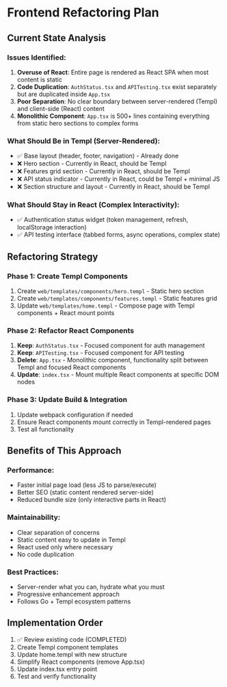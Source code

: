 # Frontend Refactoring Plan

## Current State Analysis

### Issues Identified:
1. **Overuse of React**: Entire page is rendered as React SPA when most content is static
2. **Code Duplication**: `AuthStatus.tsx` and `APITesting.tsx` exist separately but are duplicated inside `App.tsx`
3. **Poor Separation**: No clear boundary between server-rendered (Templ) and client-side (React) content
4. **Monolithic Component**: `App.tsx` is 500+ lines containing everything from static hero sections to complex forms

### What Should Be in Templ (Server-Rendered):
- ✅ Base layout (header, footer, navigation) - Already done
- ❌ Hero section - Currently in React, should be Templ
- ❌ Features grid section - Currently in React, should be Templ  
- ❌ API status indicator - Currently in React, could be Templ + minimal JS
- ❌ Section structure and layout - Currently in React, should be Templ

### What Should Stay in React (Complex Interactivity):
- ✅ Authentication status widget (token management, refresh, localStorage interaction)
- ✅ API testing interface (tabbed forms, async operations, complex state)

## Refactoring Strategy

### Phase 1: Create Templ Components
1. Create `web/templates/components/hero.templ` - Static hero section
2. Create `web/templates/components/features.templ` - Static features grid
3. Update `web/templates/home.templ` - Compose page with Templ components + React mount points

### Phase 2: Refactor React Components
1. **Keep**: `AuthStatus.tsx` - Focused component for auth management
2. **Keep**: `APITesting.tsx` - Focused component for API testing
3. **Delete**: `App.tsx` - Monolithic component, functionality split between Templ and focused React components
4. **Update**: `index.tsx` - Mount multiple React components at specific DOM nodes

### Phase 3: Update Build & Integration
1. Update webpack configuration if needed
2. Ensure React components mount correctly in Templ-rendered pages
3. Test all functionality

## Benefits of This Approach

### Performance:
- Faster initial page load (less JS to parse/execute)
- Better SEO (static content rendered server-side)
- Reduced bundle size (only interactive parts in React)

### Maintainability:
- Clear separation of concerns
- Static content easy to update in Templ
- React used only where necessary
- No code duplication

### Best Practices:
- Server-render what you can, hydrate what you must
- Progressive enhancement approach
- Follows Go + Templ ecosystem patterns

## Implementation Order

1. ✅ Review existing code (COMPLETED)
2. Create Templ component templates
3. Update home.templ with new structure
4. Simplify React components (remove App.tsx)
5. Update index.tsx entry point
6. Test and verify functionality
